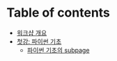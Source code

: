 # Table of contents

* [워크샵 개요](README.md)
* [첫강: 파이썬 기초](undefined-1/README.md)
  * [파이썬 기초의 subpage](undefined-1/subpage.md)
